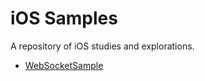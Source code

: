 # iOS Samples

A repository of iOS studies and explorations.


- [WebSocketSample](./Samples/WebSocket/README.md)